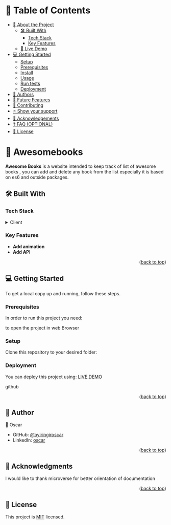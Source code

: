 <a name="readme-top"></a>

<!--
HOW TO USE:
This is an example of how you may give instructions on setting up your project locally.

Modify this file to match your project and remove sections that don't apply.

REQUIRED SECTIONS:
- Table of Contents
- About the Project
  - Built With
  - Live Demo
- Getting Started
- Authors
- Future Features
- Contributing
- Show your support
- Acknowledgements
- License

OPTIONAL SECTIONS:
- FAQ

After you're finished please remove all the comments and instructions!
-->

<!-- TABLE OF CONTENTS -->

# 📗 Table of Contents

- [📖 About the Project](#about-project)
  - [🛠 Built With](#built-with)
    - [Tech Stack](#tech-stack)
    - [Key Features](#key-features)
  - [🚀 Live Demo](#live-demo)
- [💻 Getting Started](#getting-started)
  - [Setup](#setup)
  - [Prerequisites](#prerequisites)
  - [Install](#install)
  - [Usage](#usage)
  - [Run tests](#run-tests)
  - [Deployment](#triangular_flag_on_post-deployment)
- [👥 Authors](#authors)
- [🔭 Future Features](#future-features)
- [🤝 Contributing](#contributing)
- [⭐️ Show your support](#support)
- [🙏 Acknowledgements](#acknowledgements)
- [❓ FAQ (OPTIONAL)](#faq)
- [📝 License](#license)

<!-- PROJECT DESCRIPTION -->

# 📖 Awesomebooks <a name="about-project"></a>


**Awesome Books** is a website intended to keep track of list of awesome books , you can add and delete any book from the list especially it is based on es6 and outside packages.

## 🛠 Built With <a name="built-with"></a>

### Tech Stack <a name="tech-stack"></a>


<details>
  <summary>Client</summary>
  <ul>
    <li><a href="https://html.com/">HTML </a></li>
    <li><a href="https://css.com/"> CSS</a></li>
    <li><a href="https://js.com/">js</a></li>
  </ul>
</details>


<!-- Features -->
### Key Features <a name="key-features"></a>

- **Add animation**
- **Add API**



<p align="right">(<a href="#readme-top">back to top</a>)</p>



<!-- GETTING STARTED -->

## 💻 Getting Started <a name="getting-started"></a>


To get a local copy up and running, follow these steps.

### Prerequisites

In order to run this project you need:

 to open the project in web Browser

### Setup

Clone this repository to your desired folder:





### Deployment

You can deploy this project using:
[LIVE DEMO](https://byiringiroscar.github.io/Awesome-Book-With-Es6-Microverse.github.io/)


github

<p align="right">(<a href="#readme-top">back to top</a>)</p>

<!-- AUTHORS -->

## 👥 Author <a name="authors"></a>
👤 Oscar

- GitHub: [@byiringiroscar](https://github.com/byiringiroscar)
- LinkedIn: [oscar](https://www.linkedin.com/in/oscar-byiringiro-9baa8313a/)



<p align="right">(<a href="#readme-top">back to top</a>)</p>





<!-- ACKNOWLEDGEMENTS -->

## 🙏 Acknowledgments <a name="acknowledgements"></a>

I would like to thank microverse for better orientation of documentation

<p align="right">(<a href="#readme-top">back to top</a>)</p>



<!-- LICENSE -->

## 📝 License <a name="license"></a>

This project is [MIT](./MIT.md) licensed.
